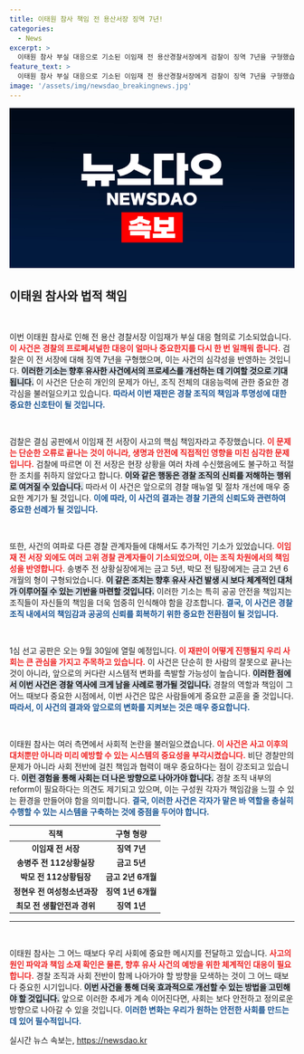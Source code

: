 ```yaml
---
title: 이태원 참사 책임 전 용산서장 징역 7년!
categories:
  - News
excerpt: >
  이태원 참사 부실 대응으로 기소된 이임재 전 용산경찰서장에게 검찰이 징역 7년을 구형했습니다. 사건의 책임을 묻는 선고 공판은 오는 9월 30일에 예정되어 있습니다.
feature_text: >
  이태원 참사 부실 대응으로 기소된 이임재 전 용산경찰서장에게 검찰이 징역 7년을 구형했습니다. 사건의 책임을 묻는 선고 공판은 오는 9월 30일에 예정되어 있습니다.
image: '/assets/img/newsdao_breakingnews.jpg'
---
```


<p><img src="/assets/img/newsdao_breakingnews.jpg" alt="implanttips 속보" /></p>

<h2 data-ke-size="size26">이태원 참사와 법적 책임</h2>

<p data-ke-size="size16">&nbsp;</p>

<p>이번 이태원 참사로 인해 전 용산 경찰서장 이임재가 부실 대응 혐의로 기소되었습니다. <b><span style="color: #ee2323;">이 사건은 경찰의 프로페셔널한 대응이 얼마나 중요한지를 다시 한 번 일깨워 줍니다.</span></b> 검찰은 이 전 서장에 대해 징역 7년을 구형했으며, 이는 사건의 심각성을 반영하는 것입니다. <b><span style="background-color: #21538527;">이러한 기소는 향후 유사한 사건에서의 프로세스를 개선하는 데 기여할 것으로 기대됩니다.</span></b> 이 사건은 단순히 개인의 문제가 아닌, 조직 전체의 대응능력에 관한 중요한 경각심을 불러일으키고 있습니다. <b><span style="color: #1a5490;">따라서 이번 재판은 경찰 조직의 책임과 투명성에 대한 중요한 신호탄이 될 것입니다.</span></b></p>

<p data-ke-size="size16">&nbsp;</p>

<p>검찰은 결심 공판에서 이임재 전 서장이 사고의 핵심 책임자라고 주장했습니다. <b><span style="color: #ee2323;">이 문제는 단순한 오류로 끝나는 것이 아니라, 생명과 안전에 직접적인 영향을 미친 심각한 문제입니다.</span></b> 검찰에 따르면 이 전 서장은 현장 상황을 여러 차례 수신했음에도 불구하고 적절한 조치를 취하지 않았다고 합니다. <b><span style="background-color: #21538527;">이와 같은 행동은 경찰 조직의 신뢰를 저해하는 행위로 여겨질 수 있습니다.</span></b> 따라서 이 사건은 앞으로의 경찰 매뉴얼 및 절차 개선에 매우 중요한 계기가 될 것입니다. <b><span style="color: #1a5490;">이에 따라, 이 사건의 결과는 경찰 기관의 신뢰도와 관련하여 중요한 선례가 될 것입니다.</span></b></p>

<p data-ke-size="size16">&nbsp;</p>

<p>또한, 사건의 여파로 다른 경찰 관계자들에 대해서도 추가적인 기소가 있었습니다. <b><span style="color: #ee2323;">이임재 전 서장 외에도 여러 고위 경찰 관계자들이 기소되었으며, 이는 조직 차원에서의 책임성을 반영합니다.</span></b> 송병주 전 상황실장에게는 금고 5년, 박모 전 팀장에게는 금고 2년 6개월의 형이 구형되었습니다. <b><span style="background-color: #21538527;">이 같은 조치는 향후 유사 사건 발생 시 보다 체계적인 대처가 이루어질 수 있는 기반을 마련할 것입니다.</span></b> 이러한 기소는 특히 공공 안전을 책임지는 조직들이 자신들의 책임을 더욱 엄중히 인식해야 함을 강조합니다. <b><span style="color: #1a5490;">결국, 이 사건은 경찰 조직 내에서의 책임감과 공공의 신뢰를 회복하기 위한 중요한 전환점이 될 것입니다.</span></b></p>

<p data-ke-size="size16">&nbsp;</p>

<p>1심 선고 공판은 오는 9월 30일에 열릴 예정입니다. <b><span style="color: #ee2323;">이 재판이 어떻게 진행될지 우리 사회는 큰 관심을 가지고 주목하고 있습니다.</span></b> 이 사건은 단순히 한 사람의 잘못으로 끝나는 것이 아니라, 앞으로의 커다란 시스템적 변화를 촉발할 가능성이 높습니다. <b><span style="background-color: #21538527;">이러한 점에서 이번 사건은 경찰 역사에 크게 남을 사례로 평가될 것입니다.</span></b> 경찰의 역할과 책임이 그 어느 때보다 중요한 시점에서, 이번 사건은 많은 사람들에게 중요한 교훈을 줄 것입니다. <b><span style="color: #1a5490;">따라서, 이 사건의 결과와 앞으로의 변화를 지켜보는 것은 매우 중요합니다.</span></b></p>

<p data-ke-size="size16">&nbsp;</p>

<p>이태원 참사는 여러 측면에서 사회적 논란을 불러일으켰습니다. <b><span style="color: #ee2323;">이 사건은 사고 이후의 대처뿐만 아니라 미리 예방할 수 있는 시스템의 중요성을 부각시켰습니다.</span></b> 비단 경찰만의 문제가 아니라 사회 전반에 걸친 책임과 협력이 매우 중요하다는 점이 강조되고 있습니다. <b><span style="background-color: #21538527;">이런 경험을 통해 사회는 더 나은 방향으로 나아가야 합니다.</span></b> 경찰 조직 내부의 reform이 필요하다는 의견도 제기되고 있으며, 이는 구성원 각자가 책임감을 느낄 수 있는 환경을 만들어야 함을 의미합니다. <b><span style="color: #1a5490;">결국, 이러한 사건은 각자가 맡은 바 역할을 충실히 수행할 수 있는 시스템을 구축하는 것에 중점을 두어야 합니다.</span></b></p>

<table>
  <thead>
    <tr>
      <th>직책</th>
      <th>구형 형량</th>
    </tr>
  </thead>
  <tbody>
    <tr>
      <td style="text-align: center; height: 17px;"><b>이임재 전 서장</b></td>
      <td style="text-align: center; height: 17px;"><b>징역 7년</b></td>
    </tr>
    <tr>
      <td style="text-align: center; height: 17px;"><b>송병주 전 112상황실장</b></td>
      <td style="text-align: center; height: 17px;"><b>금고 5년</b></td>
    </tr>
    <tr>
      <td style="text-align: center; height: 17px;"><b>박모 전 112상황팀장</b></td>
      <td style="text-align: center; height: 17px;"><b>금고 2년 6개월</b></td>
    </tr>
    <tr>
      <td style="text-align: center; height: 17px;"><b>정현우 전 여성청소년과장</b></td>
      <td style="text-align: center; height: 17px;"><b>징역 1년 6개월</b></td>
    </tr>
    <tr>
      <td style="text-align: center; height: 17px;"><b>최모 전 생활안전과 경위</b></td>
      <td style="text-align: center; height: 17px;"><b>징역 1년</b></td>
    </tr>
  </tbody>
</table>

<hr>

<p data-ke-size="size16">&nbsp;</p>

<p>이태원 참사는 그 어느 때보다 우리 사회에 중요한 메시지를 전달하고 있습니다. <b><span style="color: #ee2323;">사고의 원인 파악과 책임 소재 확인은 물론, 향후 유사 사건의 예방을 위한 체계적인 대응이 필요합니다.</span></b> 경찰 조직과 사회 전반이 함께 나아가야 할 방향을 모색하는 것이 그 어느 때보다 중요힌 시기입니다. <b><span style="background-color: #21538527;">이번 사건을 통해 더욱 효과적으로 개선할 수 있는 방법을 고민해야 할 것입니다.</span></b> 앞으로 이러한 추세가 계속 이어진다면, 사회는 보다 안전하고 정의로운 방향으로 나아갈 수 있을 것입니다. <b><span style="color: #1a5490;">이러한 변화는 우리가 원하는 안전한 사회를 만드는 데 있어 필수적입니다.</span></b></p>
실시간 뉴스 속보는, <a href="https://newsdao.kr" rel="dofollow">https://newsdao.kr</a>


